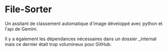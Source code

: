 # File-Sorter

Un assitant de classement automatique d'image développé avec python et l'api de Gemini.

Il y a également les dépendances nécessaires dans un dossier _internal mais ce dernier était trop volumineux pour GitHub.
